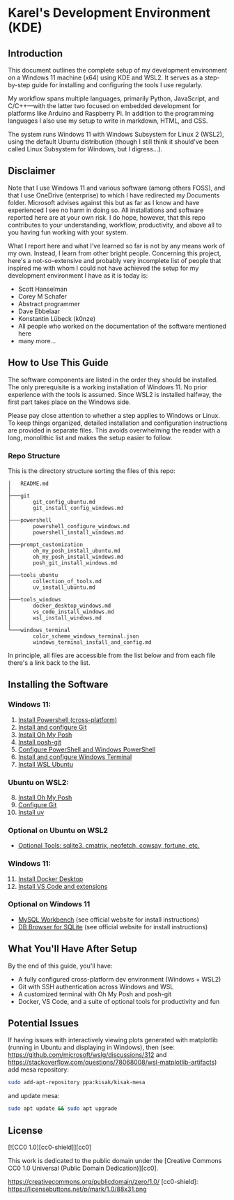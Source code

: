 # Karel's Development Environment (KDE)

## Introduction

This document outlines the complete setup of my development environment on a Windows 11 machine (x64) using KDE and WSL2. It serves as a step-by-step guide for installing and configuring the tools I use regularly.

My workflow spans multiple languages, primarily Python, JavaScript, and C/C++—with the latter two focused on embedded development for platforms like Arduino and Raspberry Pi. In addition to the programming languages I also use my setup to write in markdown, HTML, and CSS.

The system runs Windows 11 with Windows Subsystem for Linux 2 (WSL2), using the default Ubuntu distribution (though I still think it should've been called Linux Subsystem for Windows, but I digress...).

## Disclaimer

Note that I use Windows 11 and various software (among others FOSS), and that I use OneDrive (enterprise) to which I have redirected my Documents folder. Microsoft advises against this but as far as I know and have experienced I see no harm in doing so. All installations and software reported here are at your own risk. I do hope, however, that this repo contributes to your understanding, workflow, productivity, and above all to you having fun working with your system.

What I report here and what I've learned so far is not by any means work of my own. Instead, I learn from other bright people. Concerning this project, here's a not-so-extensive and probably very incomplete list of people that inspired me with whom I could not have achieved the setup for my development environment I have as it is today is:

- Scott Hanselman
- Corey M Schafer
- Abstract programmer
- Dave Ebbelaar
- Konstantin Lübeck (k0nze)
- All people who worked on the documentation of the software mentioned here
- many more...

## How to Use This Guide

The software components are listed in the order they should be installed. The only prerequisite is a working installation of Windows 11. No prior experience with the tools is assumed. Since WSL2 is installed halfway, the first part takes place on the Windows side.

Please pay close attention to whether a step applies to Windows or Linux. To keep things organized, detailed installation and configuration instructions are provided in separate files. This avoids overwhelming the reader with a long, monolithic list and makes the setup easier to follow.

### Repo Structure

This is the directory structure sorting the files of this repo:

```text
│   README.md
│
├───git
│       git_config_ubuntu.md
│       git_install_config_windows.md
│
├───powershell
│       powershell_configure_windows.md
│       powershell_install_windows.md
│
├───prompt_customization
│       oh_my_posh_install_ubuntu.md
│       oh_my_posh_install_windows.md
│       posh_git_install_windows.md
│
├───tools_ubuntu
│       collection_of_tools.md
│       uv_install_ubuntu.md
│
├───tools_windows
│       docker_desktop_windows.md
│       vs_code_install_windows.md
│       wsl_install_windows.md
│
└───windows_terminal
        color_scheme_windows_terminal.json
        windows_terminal_install_and_config.md
```

In principle, all files are accessible from the list below and from each file there's a link back to the list.

## Installing the Software

### Windows 11:

1. <a href="./powershell/powershell_install_windows.md">Install Powershell (cross-platform)</a>
2. <a href="./git/git_install_config_windows.md">Install and configure Git</a>
3. <a href="./prompt_customization/oh_my_posh_install_windows.md">Install Oh My Posh</a>
4. <a href="./prompt_customization/posh_git_install_windows.md">Install posh-git</a>
5. <a href="./powershell/powershell_configure_windows.md">Configure PowerShell and Windows PowerShell</a>
6. <a href="./windows_terminal/windows_terminal_install_and_config.md">Install and configure Windows Terminal</a>
7. <a href="./tools_windows/wsl_install_windows.md">Install WSL Ubuntu</a>

### Ubuntu on WSL2:
8. <a href="./prompt_customization/oh_my_posh_install_ubuntu.md">Install Oh My Posh</a>
9. <a href="./git/git_config_ubuntu.md">Configure Git</a>
10. <a href="./tools_ubuntu/uv_install_ubuntu.md">Install uv</a>

### Optional on Ubuntu on WSL2

- <a href="./tools_ubuntu/collection_of_tools.md">Optional Tools: sqlite3, cmatrix, neofetch, cowsay, fortune, etc.</a>

### Windows 11:

11. <a href="./tools_windows/docker_desktop_windows.md">Install Docker Desktop</a>
12. <a href="./tools_windows/vs_code_install_windows.md">Install VS Code and extensions</a>

### Optional on Windows 11

- [MySQL Workbench](https://www.mysql.com/products/workbench/) (see official website for install instructions)
- [DB Browser for SQLite](https://sqlitebrowser.org/) (see official website for install instructions)

## What You'll Have After Setup

By the end of this guide, you'll have:
- A fully configured cross-platform dev environment (Windows + WSL2)
- Git with SSH authentication across Windows and WSL
- A customized terminal with Oh My Posh and posh-git
- Docker, VS Code, and a suite of optional tools for productivity and fun

## Potential Issues

If having issues with interactively viewing plots generated with matplotlib (running in Ubuntu and displaying in Windows), then (see: https://github.com/microsoft/wslg/discussions/312 and https://stackoverflow.com/questions/78068008/wsl-matplotlib-artifacts) add mesa repository:

```bash
sudo add-apt-repository ppa:kisak/kisak-mesa
```

and update mesa:

```bash
sudo apt update && sudo apt upgrade
```

## License

[![CC0 1.0][cc0-shield]][cc0]

This work is dedicated to the public domain under the [Creative Commons CC0 1.0 Universal (Public Domain Dedication)][cc0].

https://creativecommons.org/publicdomain/zero/1.0/
[cc0-shield]: https://licensebuttons.net/p/mark/1.0/88x31.png
